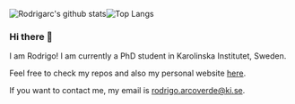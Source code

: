 ![Rodrigarc's github stats](https://github-readme-stats.vercel.app/api?username=rodrigarc&show_icons=true)![Top Langs](https://github-readme-stats.vercel.app/api/top-langs/?username=rodrigarc&hide=html,jupyter%20notebook,javascript&layout=compact&langs_count=10)

### Hi there 👋

I am Rodrigo! I am currently a PhD student in Karolinska Institutet, Sweden. 

Feel free to check my repos and also my personal website [here](www.rodrigarc.github.io).

If you want to contact me, my email is rodrigo.arcoverde@ki.se.
